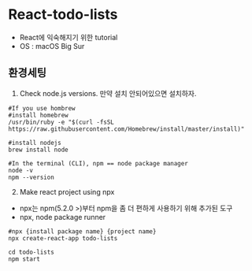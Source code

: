 # React-todo-lists
- React에 익숙해지기 위한 tutorial
- OS : macOS Big Sur

## 환경세팅
1. Check node.js versions. 만약 설치 안되어있으면 설치하자. 
```
#If you use hombrew
#install homebrew
/usr/bin/ruby -e "$(curl -fsSL https://raw.githubusercontent.com/Homebrew/install/master/install)"

#install nodejs
brew install node

#In the terminal (CLI), npm == node package manager
node -v 
npm --version
```  

2. Make react project using npx  
- npx는 npm(5.2.0 >)부터 npm을 좀 더 편하게 사용하기 위해 추가된 도구
- npx, node package runner
```
#npx {install package name} {project name} 
npx create-react-app todo-lists

cd todo-lists
npm start
```


